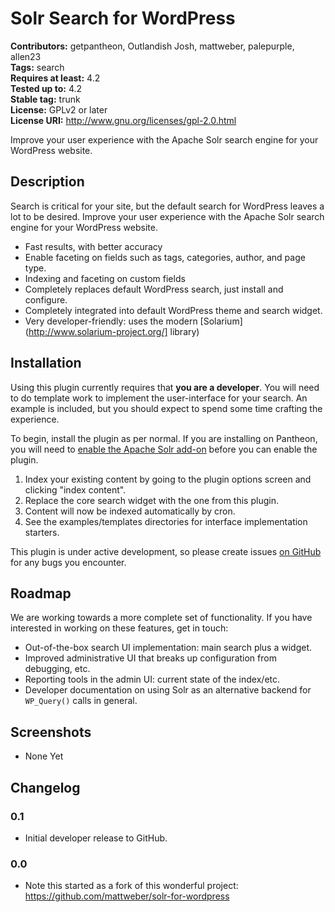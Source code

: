 # Solr Search for WordPress #

**Contributors:** getpantheon, Outlandish Josh, mattweber, palepurple, allen23  
**Tags:** search  
**Requires at least:** 4.2  
**Tested up to:** 4.2  
**Stable tag:** trunk  
**License:** GPLv2 or later  
**License URI:** http://www.gnu.org/licenses/gpl-2.0.html  

Improve your user experience with the Apache Solr search engine for your WordPress website.

## Description ##

Search is critical for your site, but the default search for WordPress leaves a lot to be desired. Improve your user experience with the Apache Solr search engine for your WordPress website.

* Fast results, with better accuracy
* Enable faceting on fields such as tags, categories, author, and page type.
* Indexing and faceting on custom fields
* Completely replaces default WordPress search, just install and configure.
* Completely integrated into default WordPress theme and search widget.
* Very developer-friendly: uses the modern [Solarium](http://www.solarium-project.org/] library)

## Installation ##

Using this plugin currently requires that **you are a developer**. You will need to do template work to implement the user-interface for your search. An example is included, but you should expect to spend some time crafting the experience. 

To begin, install the plugin as per normal. If you are installing on Pantheon, you will need to [enable the Apache Solr add-on](https://pantheon.io/docs/articles/sites/apache-solr) before you can enable the plugin.

1. Index your existing content by going to the plugin options screen and clicking "index content".
2. Replace the core search widget with the one from this plugin.
3. Content will now be indexed automatically by cron.
4. See the examples/templates directories for interface implementation starters.

This plugin is under active development, so please create issues [on GitHub](https://github.com/pantheon-systems/solr-for-wordpress) for any bugs you encounter.

## Roadmap ##

We are working towards a more complete set of functionality. If you have interested in working on these features, get in touch:

* Out-of-the-box search UI implementation: main search plus a widget.
* Improved administrative UI that breaks up configuration from debugging, etc.
* Reporting tools in the admin UI: current state of the index/etc.
* Developer documentation on using Solr as an alternative backend for `WP_Query()` calls in general.

## Screenshots ##

* None Yet

## Changelog ##

### 0.1 ###

* Initial developer release to GitHub.


### 0.0 ###
* Note this started as a fork of this wonderful project: https://github.com/mattweber/solr-for-wordpress
